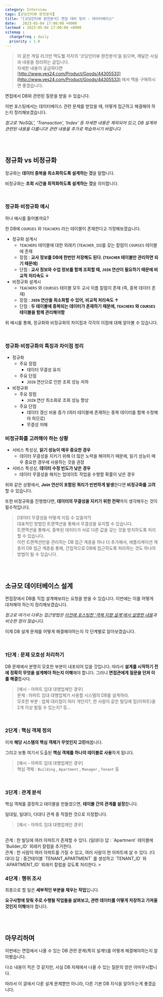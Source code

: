 ```yaml
---
category: Interview
tags: [코딩인터뷰 완전분석]
title: "[코딩인터뷰 완전분석] 면접 대비 정리 - 데이터베이스"
date:   2023-05-04 17:00:00 +0900
lastmod : 2023-05-04 17:00:00 +0900
sitemap :
  changefreq : daily
  priority : 1.0
---
```


> 이 글은 게일 라크만 맥도웰 저자의 ‘코딩인터뷰 완전분석’을 읽으며, 깨달은 사실과 내용을 정리하는 글입니다.  
자세한 내용이 궁금하다면 [http://www.yes24.com/Product/Goods/44305533](http://www.yes24.com/Product/Goods/44305533) 에서 책을 구매하시면 좋겠습니다.
> 

면접에서 DB와 관련된 질문을 받을 수 있습니다.

이번 포스팅에서는 데이터베이스 관련 문제를 받았을 때, 어떻게 접근하고 해결해야 하는지 정리해보겠습니다.

*참고로 ‘NoSQL’, ‘Transaction’, ‘Index’ 등 자세한 내용은 제외되어 있고, DB 설계와 관련된 내용을 다룹니다! 관련 내용을 추가로 학습하시기 바랍니다.*

<br/><br/>

## 정규화 vs 비정규화

정규화는 **데이터 중복을 최소화하도록 설계하는 것**을 말합니다.

비정규화는 **조회 시간을 최적화하도록 설계하는 것**을 의미합니다.

<br/>

### 정규화·비정규화 예시

하나 예시를 들어볼까요?

한 DB에 `COURSES` 와 `TEACHERS` 라는 테이블이 존재한다고 가정해보겠습니다.

- 정규화 설계시
    - `TEACHERS` 테이블에 대한 외래키 (`TEACHER_ID`)를 갖는 칼럼이 `COURSES` 테이블에 존재
    - 장점 : **교사 정보를 DB에 한번만 저장해도 된다. (`TEACHER` 테이블만 관리하면 되기 때문에)**
    - 단점 : **교사 정보와 수업 정보를 함께 조회할 때, `JOIN` 연산이 필요하기 때문에 비교적 처리속도 ↓**
- 비정규화 설계시
    - `TEACHERS` 와 `COURSES` 테이블 모두 교사 이름 칼럼이 존재 (즉, 중복 데이터 존재)
    - 장점 : **`JOIN` 연산을 최소화할 수 있어, 비교적 처리속도 ↑**
    - 단점 : **두 테이블에 중복되는 데이터가 존재하기 때문에, `TEACHERS` 와 `COURSES` 테이블을 함께 관리해야함**

위 예시를 통해, 정규화와 비정규화의 차이점과 각각의 이점에 대해 알아볼 수 있습니다.

<br/>

### 정규화·비정규화의 특징과 차이점 정리

- 정규화
  - 주요 장점
    - 데이터 무결성 유지
  - 주요 단점
    - `JOIN` 연산으로 인한 조회 성능 저하
- 비정규화
  - 주요 장점
    - `JOIN` 연산 최소화로 조회 성능 향상
  - 주요 단점
    - 데이터 갱신 비용 증가 (여러 테이블에 존재하는 중복 데이터를 함께 수정해야 하므로)
    - 무결성 저해

### 비정규화를 고려해야 하는 상황

- 서비스 특성상, **읽기 성능이 매우 중요한 경우**
  - 데이터 무결성을 지키기 위해 더 많은 노력을 해야하기 때문에, 읽기 성능이 매우 중요한 경우에 사용하는 것을 권장
- 서비스 특성상, **데이터 수정 빈도가 낮은 경우**
  - 데이터 무결성을 해치는 업데이트 작업을 수행할 확률이 낮은 경우

위와 같은 상황에서, **Join 연산이 포함된 쿼리가 빈번하게 발생**한다면 **비정규화를 고려**할 수 있습니다.

또한 비정규화를 진행했다면, **데이터의 무결성을 지키기 위한 전략**까지 생각해두는 것이 필수적입니다.

> [데이터 무결성을 어떻게 지킬 수 있을까?]  
대표적인 방법인 트랜잭션을 통해서 무결성을 유지할 수 있습니다.  
트랜잭션을 통해서, 중복된 데이터가 서로 다른 값을 갖는 것을 방지하도록 처리할 수 있습니다.  
이런 트랜잭션만을 관리하는 DB 접근 계층을 하나 더 추가해서, 애플리케이션 계층이 DB 접근 계층을 통해, 간접적으로 DB에 접근하도록 처리하는 것도 하나의 방법이 될 수 있습니다.

<br/><br/>

## 소규모 데이터베이스 설계

면접장에서 DB를 직접 설계해보라는 요청을 받을 수 있습니다. 이번에는 이를 어떻게 대처해야 하는지 정리해보겠습니다.

*참고로 여기서 다루는 접근방법은 [이전에 포스팅한 ‘객체 지향 설계’에서 설명한 내용](https://taegyunwoo.github.io/interview/Interview_OOD)과 비슷한 점이 많습니다.*

이제 DB 설계 문제를 어떻게 해결해야하는지 각 단계별로 알아보겠습니다.

<br/>

### 1단계 : 문제 모호성 처리하기

DB 문제에서 분명히 모호한 부분이 내포되어 있을 것입니다. 따라서 **설계를 시작하기 전에 정확히 무엇을 설계해야 하는지 이해**해야 합니다. 그러니 **면접관에게 질문을 던져 이를 해결**합시다.

> [예시 - 아파트 임대 대행업체인 경우]  
문제 : 아파트 임대 대행업체가 사용할 시스템의 DB를 설계하라.  
모호한 부분 : 업체 대리점이 여러 개인지?, 한 사람이 같은 빌딩에 집(아파트)을 2개 이상 빌릴 수 있는지? 등…
> 

<br/>

### 2단계 : 핵심 객체 정의

이제 **해당 시스템의 핵심 객체가 무엇인지 고민**해봅니다.

그리고 보통 여기서 도출된 **핵심 객체를 하나의 테이블로 사용**하게 됩니다.

> [예시 - 아파트 임대 대행업체인 경우]  
핵심 객체 : `Building` , `Apartment` , `Manager` , `Tenant` 등
> 

<br/>

### 3단계 : 관계 분석

핵심 객체를 결정하고 테이블을 만들었으면, **테이블 간의 관계를 설정**합니다.

일대일, 일대다, 다대다 관계 중 적절한 것으로 지정합니다.

> [예시 - 아파트 임대 대행업체인 경우]  
<br/>
관계 : 한 빌딩에 여러 아파트가 존재할 수 있다. (일대다)  
답 : `Apartment` 테이블에 `Builder_ID` 외래키 칼럼을 추가한다.  
<br/>
관계 : 한 사람이 여러 아파트를 가질 수 있고, 여러 사람이 한 아파트에 살 수 있다. (다대다)  
답 : 중간테이블 `TENANT_APARTMENT` 를 생성하고 `TENANT_ID` 와 `APARTMENT_ID` 외래키 칼럼을 갖도록 처리한다.
> 

<br/>

### 4단계 : 행위 조사

최종으로 할 일은 **세부적인 부분을 채우는 작업**입니다.

**요구사항에 맞춰 주로 수행될 작업들을 살펴보고, 관련 데이터를 어떻게 저장하고 가져올 것인지 이해**해야 합니다.

<br/><br/>

## 마무리하며

이번에는 면접에서 나올 수 있는 DB 관련 문제(특히 설계!)를 어떻게 해결해야하는지 알아봤습니다.

다소 내용이 적은 것 같지만, 사실 DB 자체에서 나올 수 있는 질문의 양은 어마무시합니다.

따라서 이 글에서 다룬 설계 문제뿐만 아니라, 다른 기본 DB 지식을 알아두는게 좋겠습니다.